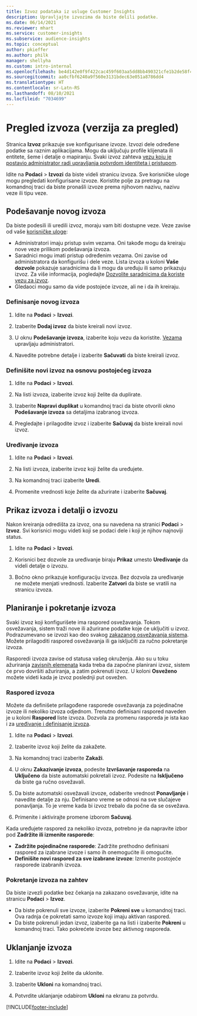 ```yaml
---
title: Izvoz podataka iz usluge Customer Insights
description: Upravljajte izvozima da biste delili podatke.
ms.date: 06/14/2021
ms.reviewer: mhart
ms.service: customer-insights
ms.subservice: audience-insights
ms.topic: conceptual
author: pkieffer
ms.author: philk
manager: shellyha
ms.custom: intro-internal
ms.openlocfilehash: be4d142e0f9f422cac459f603aa5dd8bb490321cfe1b2de58f4a128ae56f4ba3
ms.sourcegitcommit: aa0cfbf6240a9f560e3131bdec63e051a8786dd4
ms.translationtype: HT
ms.contentlocale: sr-Latn-RS
ms.lasthandoff: 08/10/2021
ms.locfileid: "7034699"
---
```

# <a name="exports-preview-overview"></a>Pregled izvoza (verzija za pregled)

Stranica **Izvoz** prikazuje sve konfigurisane izvoze. Izvozi dele određene podatke sa raznim aplikacijama. Mogu da uključuju profile klijenata ili entitete, šeme i detalje o mapiranju. Svaki izvoz zahteva [vezu koju je postavio administrator radi upravljanja potvrdom identiteta i pristupom](connections.md).

Idite na **Podaci** > **Izvozi** da biste videli stranicu izvoza. Sve korisničke uloge mogu pregledati konfigurisane izvoze. Koristite polje za pretragu na komandnoj traci da biste pronašli izvoze prema njihovom nazivu, nazivu veze ili tipu veze.

## <a name="set-up-a-new-export"></a>Podešavanje novog izvoza

Da biste podesili ili uredili izvoz, moraju vam biti dostupne veze. Veze zavise od vaše [korisničke uloge](permissions.md):
- Administratori imaju pristup svim vezama. Oni takođe mogu da kreiraju nove veze prilikom podešavanja izvoza.
- Saradnici mogu imati pristup određenim vezama. Oni zavise od administratora da konfigurišu i dele veze. Lista izvoza u koloni **Vaše dozvole** pokazuje saradnicima da li mogu da uređuju ili samo prikazuju izvoz. Za više informacija, pogledajte [Dozvolite saradnicima da koriste vezu za izvoz](connections.md#allow-contributors-to-use-a-connection-for-exports).
- Gledaoci mogu samo da vide postojeće izvoze, ali ne i da ih kreiraju.

### <a name="define-a-new-export"></a>Definisanje novog izvoza

1. Idite na **Podaci** > **Izvozi**.

1. Izaberite **Dodaj izvoz** da biste kreirali novi izvoz.

1. U oknu **Podešavanje izvoza**, izaberite koju vezu da koristite. [Vezama](connections.md) upravljaju administratori. 

1. Navedite potrebne detalje i izaberite **Sačuvati** da biste kreirali izvoz.

### <a name="define-a-new-export-based-on-an-existing-export"></a>Definišite novi izvoz na osnovu postojećeg izvoza

1. Idite na **Podaci** > **Izvozi**.

1. Na listi izvoza, izaberite izvoz koji želite da duplirate.

1. Izaberite **Napravi duplikat** u komandnoj traci da biste otvorili okno **Podešavanje izvoza** sa detaljima izabranog izvoza.

1. Pregledajte i prilagodite izvoz i izaberite **Sačuvaj** da biste kreirali novi izvoz.

### <a name="edit-an-export"></a>Uređivanje izvoza

1. Idite na **Podaci** > **Izvozi**.

1. Na listi izvoza, izaberite izvoz koji želite da uređujete.

1. Na komandnoj traci izaberite **Uredi**.

1. Promenite vrednosti koje želite da ažurirate i izaberite **Sačuvaj**.

## <a name="view-exports-and-export-details"></a>Prikaz izvoza i detalji o izvozu

Nakon kreiranja odredišta za izvoz, ona su navedena na stranici **Podaci** > **Izvoz**. Svi korisnici mogu videti koji se podaci dele i koji je njihov najnoviji status.

1. Idite na **Podaci** > **Izvozi**.

1. Korisnici bez dozvole za uređivanje biraju **Prikaz** umesto **Uređivanje** da videli detalje o izvozu.

1. Bočno okno prikazuje konfiguraciju izvoza. Bez dozvola za uređivanje ne možete menjati vrednosti. Izaberite **Zatvori** da biste se vratili na stranicu izvoza.

## <a name="schedule-and-run-exports"></a>Planiranje i pokretanje izvoza

Svaki izvoz koji konfigurišete ima raspored osvežavanja. Tokom osvežavanja, sistem traži nove ili ažurirane podatke koje će uključiti u izvoz. Podrazumevano se izvozi kao deo svakog [zakazanog osvežavanja sistema](system.md#schedule-tab). Možete prilagoditi raspored osvežavanja ili ga isključiti za ručno pokretanje izvoza.

Rasporedi izvoza zavise od statusa vašeg okruženja. Ako su u toku ažuriranja [zavisnih elemenata](system.md#refresh-policies) kada treba da započne planirani izvoz, sistem će prvo dovršiti ažuriranja, a zatim pokrenuti izvoz. U koloni **Osveženo** možete videti kada je izvoz poslednji put osvežen.

### <a name="schedule-exports"></a>Raspored izvoza

Možete da definišete prilagođene rasporede osvežavanja za pojedinačne izvoze ili nekoliko izvoza odjednom. Trenutno definisani raspored naveden je u koloni **Raspored** liste izvoza. Dozvola za promenu rasporeda je ista kao i za [uređivanje i definisanje izvoza](export-destinations.md#set-up-a-new-export). 

1. Idite na **Podaci** > **Izvozi**.

1. Izaberite izvoz koji želite da zakažete.

1. Na komandnoj traci izaberite **Zakaži**.

1. U oknu **Zakazivanje izvoza**, podesite **Izvršavanje rasporeda** na **Uključeno** da biste automatski pokretali izvoz. Podesite na **Isključeno** da biste ga ručno osvežavali.

1. Da biste automatski osvežavali izvoze, odaberite vrednost **Ponavljanje** i navedite detalje za nju. Definisano vreme se odnosi na sve slučajeve ponavljanja. To je vreme kada bi izvoz trebalo da počne da se osvežava.

1. Primenite i aktivirajte promene izborom **Sačuvaj**.

Kada uređujete raspored za nekoliko izvoza, potrebno je da napravite izbor pod **Zadržite ili izmenite rasporede**:
- **Zadržite pojedinačne rasporede**: Zadržite prethodno definisani raspored za izabrane izvoze i samo ih onemogućite ili omogućite.
- **Definišite novi raspored za sve izabrane izvoze**: Izmenite postojeće rasporede izabranih izvoza.

### <a name="run-exports-on-demand"></a>Pokretanje izvoza na zahtev

Da biste izvezli podatke bez čekanja na zakazano osvežavanje, idite na stranicu **Podaci** > **Izvoz**.

- Da biste pokrenuli sve izvoze, izaberite **Pokreni sve** u komandnoj traci. Ova radnja će pokretati samo izvoze koji imaju aktivan raspored.
- Da biste pokrenuli jedan izvoz, izaberite ga na listi i izaberite **Pokreni** u komandnoj traci. Tako pokrećete izvoze bez aktivnog rasporeda. 

## <a name="remove-an-export"></a>Uklanjanje izvoza

1. Idite na **Podaci** > **Izvozi**.

1. Izaberite izvoz koji želite da uklonite.

1. Izaberite **Ukloni** na komandnoj traci.

1. Potvrdite uklanjanje odabirom **Ukloni** na ekranu za potvrdu.


[!INCLUDE[footer-include](../includes/footer-banner.md)]
